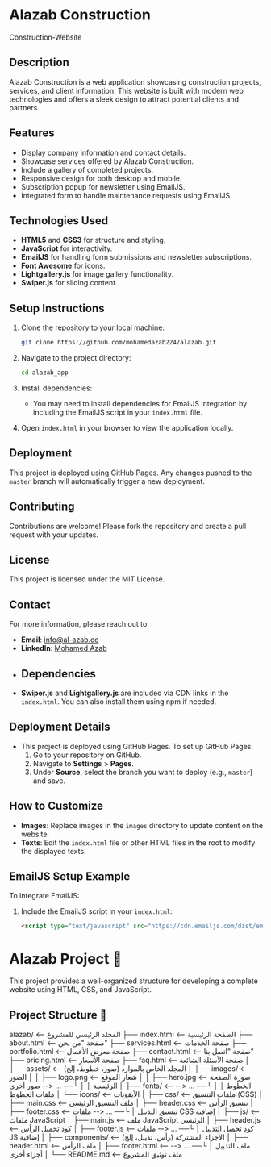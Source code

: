 # Alazab Construction
 Construction-Website

## Description
Alazab Construction is a web application showcasing construction projects, services, and client information. This website is built with modern web technologies and offers a sleek design to attract potential clients and partners.

## Features
- Display company information and contact details.
- Showcase services offered by Alazab Construction.
- Include a gallery of completed projects.
- Responsive design for both desktop and mobile.
- Subscription popup for newsletter using EmailJS.
- Integrated form to handle maintenance requests using EmailJS.

## Technologies Used
- **HTML5** and **CSS3** for structure and styling.
- **JavaScript** for interactivity.
- **EmailJS** for handling form submissions and newsletter subscriptions.
- **Font Awesome** for icons.
- **Lightgallery.js** for image gallery functionality.
- **Swiper.js** for sliding content.

## Setup Instructions
1. Clone the repository to your local machine:
   ```sh
   git clone https://github.com/mohamedazab224/alazab.git
   ```
2. Navigate to the project directory:
   ```sh
   cd alazab_app
   ```
3. Install dependencies:
   - You may need to install dependencies for EmailJS integration by including the EmailJS script in your `index.html` file.

4. Open `index.html` in your browser to view the application locally.

## Deployment
This project is deployed using GitHub Pages. Any changes pushed to the `master` branch will automatically trigger a new deployment.

## Contributing
Contributions are welcome! Please fork the repository and create a pull request with your updates.

## License
This project is licensed under the MIT License.

## Contact
For more information, please reach out to:
- **Email**: info@al-azab.co
- **LinkedIn**: [Mohamed Azab](https://www.linkedin.com/in/mohamed-azab-109a70274/)
- ## Dependencies
- **Swiper.js** and **Lightgallery.js** are included via CDN links in the `index.html`. You can also install them using npm if needed.

## Deployment Details
- This project is deployed using GitHub Pages. To set up GitHub Pages:
  1. Go to your repository on GitHub.
  2. Navigate to **Settings** > **Pages**.
  3. Under **Source**, select the branch you want to deploy (e.g., `master`) and save.
  
## How to Customize
- **Images**: Replace images in the `images` directory to update content on the website.
- **Texts**: Edit the `index.html` file or other HTML files in the root to modify the displayed texts.

## EmailJS Setup Example
To integrate EmailJS:
1. Include the EmailJS script in your `index.html`:
   ```html
   <script type="text/javascript" src="https://cdn.emailjs.com/dist/email.min.js"></script>

# Alazab Project 🚀

This project provides a well-organized structure for developing a complete website using HTML, CSS, and JavaScript.

## Project Structure 📁

alazab/                         <-- المجلد الرئيسي للمشروع
├── index.html                  <-- الصفحة الرئيسية
├── about.html                  <-- صفحة "من نحن"
├── services.html               <-- صفحة الخدمات
├── portfolio.html              <-- صفحة معرض الأعمال
├── contact.html                <-- صفحة "اتصل بنا"
├── pricing.html                <-- صفحة الأسعار
├── faq.html                    <-- صفحة الأسئلة الشائعة
│
├── assets/                     <-- المجلد الخاص بالموارد (صور، خطوط، إلخ)
│   ├── images/                 <-- الصور
│   │   ├── logo.png            <-- شعار الموقع
│   │   ├── hero.jpg            <-- صورة الصفحة الرئيسية
│   │   └── ...                 <-- صور أخرى
│   ├── fonts/                  <-- الخطوط
│   │   └── ...                 <-- ملفات الخطوط
│   └── icons/                  <-- الأيقونات
│
├── css/                        <-- ملفات التنسيق (CSS)
│   ├── main.css                <-- ملف التنسيق الرئيسي
│   ├── header.css              <-- تنسيق الرأس
│   ├── footer.css              <-- تنسيق التذييل
│   └── ...                     <-- ملفات CSS إضافية
│
├── js/                         <-- ملفات JavaScript
│   ├── main.js                 <-- ملف JavaScript الرئيسي
│   ├── header.js               <-- كود تحميل الرأس
│   ├── footer.js               <-- كود تحميل التذييل
│   └── ...                     <-- ملفات JS إضافية
│
├── components/                 <-- الأجزاء المشتركة (رأس، تذييل، إلخ)
│   ├── header.html             <-- ملف الرأس
│   ├── footer.html             <-- ملف التذييل
│   └── ...                     <-- أجزاء أخرى
│
└── README.md                   <-- ملف توثيق المشروع



